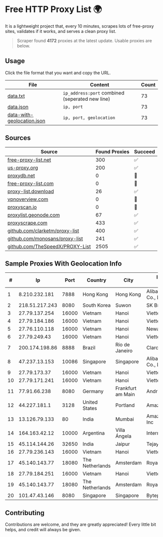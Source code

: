 
# Free HTTP Proxy List 🌍

It is a lightweight project that, every 10 minutes, scrapes lots of free-proxy sites, validates if it works, and serves a clean proxy list.


> Scraper found **4172** proxies at the latest update. Usable proxies are below.

## Usage

Click the file format that you want and copy the URL.


|File|Content|Count|
|----|-------|-----|
|[data.txt](https://raw.githubusercontent.com/themiralay/Proxy-List-World/master/data.txt)|`ip_address:port` combined (seperated new line)|73|
|[data.json](https://raw.githubusercontent.com/themiralay/Proxy-List-World/master/data.json)|`ip, port`|73|
|[data-with-geolocation.json](https://raw.githubusercontent.com/themiralay/Proxy-List-World/master/data-with-geolocation.json)|`ip, port, geolocation`|73|

## Sources

|Source|Found Proxies|Succeed|
|------|-------------|-------|
|[free-proxy-list.net](https://free-proxy-list.net)|300|✅|
|[us-proxy.org](https://www.us-proxy.org)|200|✅|
|[proxydb.net](http://proxydb.net)|0|🚫|
|[free-proxy-list.com](https://free-proxy-list.com/?page=&port=&type%5B%5D=http&type%5B%5D=https&up_time=0&search=Search)|0|🚫|
|[proxy-list.download](https://www.proxy-list.download/HTTP)|26|✅|
|[vpnoverview.com](https://vpnoverview.com/privacy/anonymous-browsing/free-proxy-servers)|0|🚫|
|[proxyscan.io](https://www.proxyscan.io)|0|🚫|
|[proxylist.geonode.com](https://proxylist.geonode.com/api/proxy-list?limit=300&page=1&sort_by=lastChecked&sort_type=desc&protocols=http,https)|67|✅|
|[proxyscrape.com](https://api.proxyscrape.com/v2/?request=displayproxies&protocol=http&timeout=10000&country=all&ssl=all&anonymity=all)|433|✅|
|[github.com/clarketm/proxy-list](https://raw.githubusercontent.com/clarketm/proxy-list/master/proxy-list-raw.txt)|400|✅|
|[github.com/monosans/proxy-list](https://raw.githubusercontent.com/monosans/proxy-list/main/proxies/http.txt)|241|✅|
|[github.com/TheSpeedX/PROXY-List](https://raw.githubusercontent.com/TheSpeedX/PROXY-List/master/http.txt)|2505|✅|


## Sample Proxies With Geolocation Info

|#|Ip|Port|Country|City|Internet Service Provider|
|-|--|----|-------|----|-------------------------|
|1|8.210.232.181|7888|Hong Kong|Hong Kong|Alibaba (US) Technology Co., Ltd.|
|2|218.51.217.243|8080|South Korea|Suwon|SK Broadband Co Ltd|
|3|27.79.137.254|16000|Vietnam|Hanoi|Viettel Corporation|
|4|27.79.184.186|16000|Vietnam|Hanoi|Viettel Corporation|
|5|27.76.110.118|16000|Vietnam|Hanoi|Newass2011xDSLHCMC|
|6|27.79.249.43|16000|Vietnam|Hanoi|Viettel Corporation|
|7|200.174.198.86|8888|Brazil|Rio de Janeiro|Claro S.A|
|8|47.237.13.153|10086|Singapore|Singapore|Alibaba (US) Technology Co., Ltd.|
|9|27.79.173.37|16000|Vietnam|Hanoi|Viettel Corporation|
|10|27.79.171.241|16000|Vietnam|Hanoi|Viettel Corporation|
|11|77.91.66.238|8080|Germany|Frankfurt am Main|Andrii Hrosh|
|12|44.227.181.1|3128|United States|Portland|Amazon.com, Inc.|
|13|13.126.79.133|80|India|Mumbai|Amazon Technologies Inc|
|14|164.163.42.12|10000|Argentina|Villa Ángela|Interret Villa Angela SRL|
|15|45.114.144.26|32650|India|Jaipur|Tejays Dynamic Limited|
|16|27.79.236.143|16000|Vietnam|Hanoi|Viettel Corporation|
|17|45.140.143.77|18080|The Netherlands|Amsterdam|RoyaleHosting BV|
|18|27.79.184.251|16000|Vietnam|Hanoi|Viettel Corporation|
|19|45.140.143.77|18080|The Netherlands|Amsterdam|RoyaleHosting BV|
|20|101.47.43.146|8080|Singapore|Singapore|Byteplus Pte. Ltd.|



## Contributing

Contributions are welcome, and they are greatly appreciated! Every
little bit helps, and credit will always be given.

